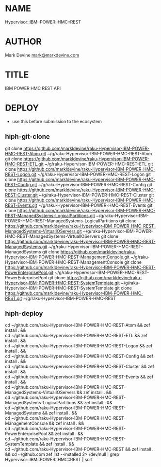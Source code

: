 NAME
====

Hypervisor::IBM::POWER::HMC::REST

AUTHOR
======
Mark Devine <mark@markdevine.com>

TITLE
=====
IBM POWER HMC REST API

DEPLOY
======

 - use this before submission to the ecosystem

hiph-git-clone
--------------
git clone https://github.com/markldevine/raku-Hypervisor-IBM-POWER-HMC-REST-Atom.git ~/g/raku-Hypervisor-IBM-POWER-HMC-REST-Atom
git clone https://github.com/markldevine/raku-Hypervisor-IBM-POWER-HMC-REST-ETL.git ~/g/raku-Hypervisor-IBM-POWER-HMC-REST-ETL
git clone https://github.com/markldevine/raku-Hypervisor-IBM-POWER-HMC-REST-Logon.git ~/g/raku-Hypervisor-IBM-POWER-HMC-REST-Logon
git clone https://github.com/markldevine/raku-Hypervisor-IBM-POWER-HMC-REST-Config.git ~/g/raku-Hypervisor-IBM-POWER-HMC-REST-Config
git clone https://github.com/markldevine/raku-Hypervisor-IBM-POWER-HMC-REST-Cluster.git ~/g/raku-Hypervisor-IBM-POWER-HMC-REST-Cluster
git clone https://github.com/markldevine/raku-Hypervisor-IBM-POWER-HMC-REST-Events.git ~/g/raku-Hypervisor-IBM-POWER-HMC-REST-Events
git clone https://github.com/markldevine/raku-Hypervisor-IBM-POWER-HMC-REST-ManagedSystems-LogicalPartitions.git ~/g/raku-Hypervisor-IBM-POWER-HMC-REST-ManagedSystems-LogicalPartitions
git clone https://github.com/markldevine/raku-Hypervisor-IBM-POWER-HMC-REST-ManagedSystems-VirtualIOServers.git ~/g/raku-Hypervisor-IBM-POWER-HMC-REST-ManagedSystems-VirtualIOServers
git clone https://github.com/markldevine/raku-Hypervisor-IBM-POWER-HMC-REST-ManagedSystems.git ~/g/raku-Hypervisor-IBM-POWER-HMC-REST-ManagedSystems
git clone https://github.com/markldevine/raku-Hypervisor-IBM-POWER-HMC-REST-ManagementConsole.git ~/g/raku-Hypervisor-IBM-POWER-HMC-REST-ManagementConsole
git clone https://github.com/markldevine/raku-Hypervisor-IBM-POWER-HMC-REST-PowerEnterprisePool.git ~/g/raku-Hypervisor-IBM-POWER-HMC-REST-PowerEnterprisePool
git clone https://github.com/markldevine/raku-Hypervisor-IBM-POWER-HMC-REST-SystemTemplate.git ~/g/raku-Hypervisor-IBM-POWER-HMC-REST-SystemTemplate
git clone https://github.com/markldevine/raku-Hypervisor-IBM-POWER-HMC-REST.git ~/g/raku-Hypervisor-IBM-POWER-HMC-REST


hiph-deploy
-----------
cd ~/github.com/raku-Hypervisor-IBM-POWER-HMC-REST-Atom && zef install . && \
cd ~/github.com/raku-Hypervisor-IBM-POWER-HMC-REST-ETL && zef install . && \
cd ~/github.com/raku-Hypervisor-IBM-POWER-HMC-REST-Logon && zef install . && \
cd ~/github.com/raku-Hypervisor-IBM-POWER-HMC-REST-Config && zef install . && \
cd ~/github.com/raku-Hypervisor-IBM-POWER-HMC-REST-Cluster && zef install . && \
cd ~/github.com/raku-Hypervisor-IBM-POWER-HMC-REST-Events && zef install . && \
cd ~/github.com/raku-Hypervisor-IBM-POWER-HMC-REST-ManagedSystems-VirtualIOServers && zef install . && \
cd ~/github.com/raku-Hypervisor-IBM-POWER-HMC-REST-ManagedSystems-LogicalPartitions && zef install . && \
cd ~/github.com/raku-Hypervisor-IBM-POWER-HMC-REST-ManagedSystems && zef install . && \
cd ~/github.com/raku-Hypervisor-IBM-POWER-HMC-REST-ManagementConsole && zef install . && \
cd ~/github.com/raku-Hypervisor-IBM-POWER-HMC-REST-PowerEnterprisePool && zef install . && \
cd ~/github.com/raku-Hypervisor-IBM-POWER-HMC-REST-SystemTemplate && zef install . && \
cd ~/github.com/raku-Hypervisor-IBM-POWER-HMC-REST && zef install . && cd ~/github.com
zef list --installed 2> /dev/null | grep Hypervisor::IBM::POWER::HMC::REST | sort
